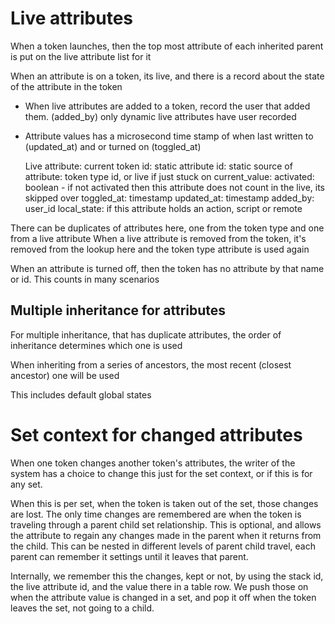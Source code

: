 # Live attributes

When a token launches, then the top most attribute of each inherited parent is put on the live attribute list for it  

When an attribute is on a token, its live, and there is a record about the state of the attribute in the token


* When live attributes are added to a token,  record the user that added them. (added_by) only dynamic live attributes have user recorded
* Attribute values has a microsecond time stamp of when last written to (updated_at) and or turned on (toggled_at)



    Live attribute:
        current token id:
        static attribute id:
        static source of attribute: token type id, or live if just stuck on
        current_value: 
        activated: boolean - if not activated then this attribute does not count in the live, its skipped over
        toggled_at: timestamp 
        updated_at: timestamp
        added_by: user_id
        local_state: if this attribute holds an action, script or remote

There can be duplicates of attributes here, one from the token type and one from a live attribute
When a live attribute is removed from the token, it's removed from the lookup here and the token type attribute is used again

When an attribute is turned off, then the token has no attribute by that name or id. This counts in many scenarios


## Multiple inheritance for attributes

For multiple inheritance, that has duplicate attributes, the order of inheritance determines which one is used

When inheriting from a series of ancestors, the most recent (closest ancestor) one will be used

This includes default global states

# Set context for changed attributes

When one token changes another token's attributes, the writer of the system has a choice to change this just for the set context, or if this is for any set.

When this is per set, when the token is taken out of the set, those changes are lost.
The only time changes are remembered are when the token is traveling through a parent child set relationship.
This is optional, and allows the attribute to regain any changes made in the parent when it returns from the child.
This can be nested in different levels of parent child travel, each parent can remember it settings until it leaves that parent.


Internally, we remember this the changes, kept or not, by using the stack id, the live attribute id, and the value there in a table row.
We push those on when the attribute value is changed in a set, and pop it off when the token leaves the set, not going to a child.
